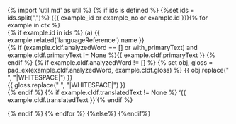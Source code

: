 {% import 'util.md' as util %}
{% if ids is defined %}
{%set ids = ids.split(",")%}
({{ example_id or example_no or example.id }}){% for example in ctx %}  
{% if example.id in ids %}
(a) {{ example.related('languageReference').name }}  
{% if (example.cldf.analyzedWord == [] or with_primaryText) and example.cldf.primaryText != None %}{{ example.cldf.primaryText }}
{% endif %}
{% if example.cldf.analyzedWord != [] %}
{% set obj, gloss = pad_ex(example.cldf.analyzedWord, example.cldf.gloss) %}
{{ obj.replace(" ", "|WHITESPACE|") }}  
{{ gloss.replace(" ", "|WHITESPACE|") }}  
{% endif %}
{% if example.cldf.translatedText != None %}
‘{{ example.cldf.translatedText }}’{% endif %}  

{% endif %}
{% endfor %}
{%else%}
{%endif%}


